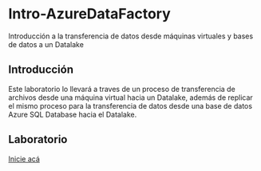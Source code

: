 # Intro-AzureDataFactory
Introducción a la transferencia de datos desde máquinas virtuales y bases de datos a un Datalake

## Introducción
Este laboratorio lo llevará a traves de un proceso de transferencia de archivos desde una máquina virtual hacia un Datalake, además de replicar el mismo proceso para la transferencia de datos desde una base de datos Azure SQL Database hacia el Datalake. 

## Laboratorio
[Inicie acá](docs/lab_access.md)
